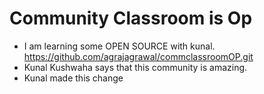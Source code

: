 # Community Classroom is Op
- I am learning some OPEN SOURCE with kunal.
https://github.com/agrajagrawal/commclassroomOP.git
- Kunal Kushwaha says that this community is amazing.
- Kunal made this change

